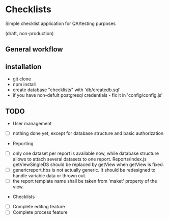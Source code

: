# Checklists
Simple checklist application for QA/testing purposes

(draft, non-production)

## General workflow


## installation

* git clone
* npm install
* create database "checklists" with 'db/createdb.sql'
* if you have non-defult postgresql credentials - fix it in 'config/config.js'


## TODO
* User management
- [ ] nothing done yet, except for database structure and basic authorization
* Reporting
- [ ] only one dataset per report is available now, while database structure allows to attach several datasets to one report. Reports/index.js getViewSingleDS should be replaced by getView when getView is fixed.
- [ ] genericreport.hbs is not actually generic. It should be redesigned to handle variable data or thrown out.
- [ ] the report template name shall be taken from 'maket' property of the view.

* Checklists
- [ ] Complete editing feature
- [ ] Complete process feature
